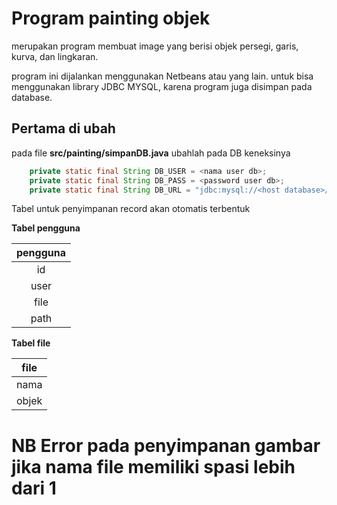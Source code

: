 # Program painting objek
merupakan program membuat image yang berisi objek persegi, garis, kurva, dan lingkaran.

program ini dijalankan menggunakan Netbeans atau yang lain.
untuk bisa menggunakan library JDBC MYSQL, karena program juga disimpan pada database.

## Pertama di ubah
pada file **src/painting/simpanDB.java** ubahlah pada DB keneksinya
```java
    private static final String DB_USER = <nama user db>;
    private static final String DB_PASS = <password user db>;
    private static final String DB_URL = "jdbc:mysql://<host database>/<nama database>";
```
Tabel untuk penyimpanan record akan otomatis terbentuk

**Tabel pengguna**

| pengguna |
|:----------:|
|id|
|user|
|file|
|path|

**Tabel file**

|file|
|----|
|nama|
|objek|

# NB Error pada penyimpanan gambar jika nama file memiliki spasi lebih dari 1
